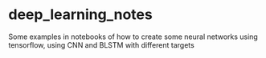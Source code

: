 # deep_learning_notes
Some examples in notebooks of how to create some neural networks using tensorflow, using CNN and BLSTM with different targets
